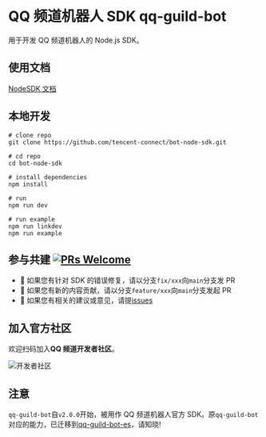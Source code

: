 # QQ 频道机器人 SDK qq-guild-bot

用于开发 QQ 频道机器人的 Node.js SDK。

## 使用文档

[NodeSDK 文档](https://bot.q.qq.com/wiki/develop/nodesdk/)

## 本地开发

```shell
# clone repo
git clone https://github.com/tencent-connect/bot-node-sdk.git

# cd repo
cd bot-node-sdk

# install dependencies
npm install

# run
npm run dev

# run example
npm run linkdev
npm run example
```

## 参与共建 [![PRs Welcome](https://img.shields.io/badge/PRs-welcome-brightgreen.svg?style=flat-square)](http://makeapullrequest.com)

- 👏 如果您有针对 SDK 的错误修复，请以分支`fix/xxx`向`main`分支发 PR
- 👏 如果您有新的内容贡献，请以分支`feature/xxx`向`main`分支发起 PR
- 👏 如果您有相关的建议或意见，请提[issues](https://github.com/tencent-connect/bot-node-sdk/issues)

## 加入官方社区

欢迎扫码加入**QQ 频道开发者社区**。

![开发者社区](https://mpqq.gtimg.cn/privacy/qq_guild_developer.png)

## 注意

`qq-guild-bot`自`v2.0.0`开始，被用作 QQ 频道机器人官方 SDK。原`qq-guild-bot`对应的能力，已迁移到[qq-guild-bot-es](https://www.npmjs.com/package/qq-guild-bot-es)，请知晓!
